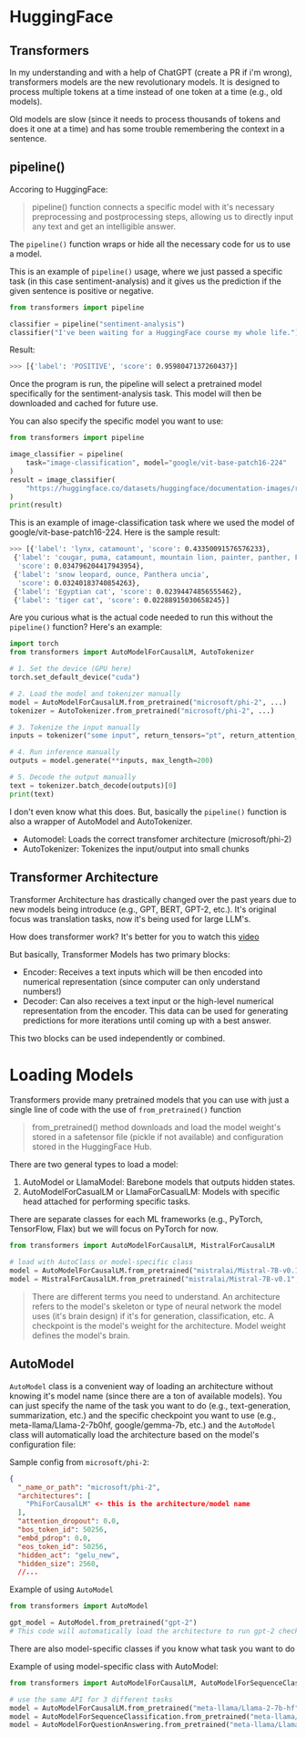 # HuggingFace

## Transformers
In my understanding and with a help of ChatGPT (create a PR if i'm wrong), transformers models are the new revolutionary models. It is designed to process multiple tokens at a time instead of one token at a time (e.g., old models).

Old models are slow (since it needs to process thousands of tokens and does it one at a time) and has some trouble remembering the context in a sentence.

## pipeline()
Accoring to HuggingFace:
  > pipeline() function connects a specific model with it's necessary preprocessing and postprocessing steps, allowing us to directly input any text and get an intelligible answer.

The ```pipeline()``` function wraps or hide all the necessary code for us to use a model.

This is an example of ```pipeline()``` usage, where we just passed a specific task (in this case sentiment-analysis) and it gives us the prediction if the given sentence is positive or negative.
```py
from transformers import pipeline

classifier = pipeline("sentiment-analysis")
classifier("I've been waiting for a HuggingFace course my whole life.")
```
Result:
```bash
>>> [{'label': 'POSITIVE', 'score': 0.9598047137260437}]
```

Once the program is run, the pipeline will select a pretrained model specifically for the sentiment-analysis task. This model will then be downloaded and cached for future use.

You can also specify the specific model you want to use:
```py
from transformers import pipeline

image_classifier = pipeline(
    task="image-classification", model="google/vit-base-patch16-224"
)
result = image_classifier(
    "https://huggingface.co/datasets/huggingface/documentation-images/resolve/main/pipeline-cat-chonk.jpeg"
)
print(result)
```
This is an example of image-classification task where we used the model of google/vit-base-patch16-224. Here is the sample result:
```bash
>>> [{'label': 'lynx, catamount', 'score': 0.43350091576576233},
 {'label': 'cougar, puma, catamount, mountain lion, painter, panther, Felis concolor',
  'score': 0.034796204417943954},
 {'label': 'snow leopard, ounce, Panthera uncia',
  'score': 0.03240183740854263},
 {'label': 'Egyptian cat', 'score': 0.02394474856555462},
 {'label': 'tiger cat', 'score': 0.02288915030658245}]
```

Are you curious what is the actual code needed to run this without the ```pipeline()``` function? Here's an example:
```py
import torch
from transformers import AutoModelForCausalLM, AutoTokenizer

# 1. Set the device (GPU here)
torch.set_default_device("cuda")

# 2. Load the model and tokenizer manually
model = AutoModelForCausalLM.from_pretrained("microsoft/phi-2", ...)
tokenizer = AutoTokenizer.from_pretrained("microsoft/phi-2", ...)

# 3. Tokenize the input manually
inputs = tokenizer("some input", return_tensors="pt", return_attention_mask=False)

# 4. Run inference manually
outputs = model.generate(**inputs, max_length=200)

# 5. Decode the output manually
text = tokenizer.batch_decode(outputs)[0]
print(text)
```
I don't even know what this does. But, basically the ```pipeline()``` function is also a wrapper of AutoModel and AutoTokenizer.
- Automodel: Loads the correct transfomer architecture (microsoft/phi-2)
- AutoTokenizer: Tokenizes the input/output into small chunks

## Transformer Architecture
Transformer Architecture has drastically changed over the past years due to new models being introduce (e.g., GPT, BERT, GPT-2, etc.). It's original focus was translation tasks, now it's being used for large LLM's.

How does transformer work? It's better for you to watch this [video](https://www.youtube.com/watch?v=H39Z_720T5s)

But basically, Transformer Models has two primary blocks:
- Encoder: Receives a text inputs which will be then encoded into numerical representation (since computer can only understand numbers!)
- Decoder: Can also receives a text input or the high-level numerical representation from the encoder. This data can be used for generating predictions for more iterations until coming up with a best answer.

This two blocks can be used independently or combined.

# Loading Models
Transformers provide many pretrained models that you can use with just a single line of code with the use of ```from_pretrained()``` function

> from_pretrained() method downloads and load the model weight's stored in a safetensor file (pickle if not available) and configuration stored in the HuggingFace Hub.

There are two general types to load a model:
1. AutoModel or LlamaModel: Barebone models that outputs hidden states.
2. AutoModelForCasualLM or LlamaForCasualLM: Models with specific head attached for performing specific tasks.

There are separate classes for each ML frameworks (e.g., PyTorch, TensorFlow, Flax) but we will focus on PyTorch for now.

```py
from transformers import AutoModelForCausalLM, MistralForCausalLM

# load with AutoClass or model-specific class
model = AutoModelForCausalLM.from_pretrained("mistralai/Mistral-7B-v0.1", torch_dtype="auto", device_map="auto")
model = MistralForCausalLM.from_pretrained("mistralai/Mistral-7B-v0.1", torch_dtype="auto", device_map="auto")
```

> There are different terms you need to understand. 
> An architecture refers to the model's skeleton or type of neural network the model uses (it's brain design) if it's for generation, classification, etc.
> A checkpoint is the model's weight for the architecture. Model weight defines the model's brain.

## AutoModel
```AutoModel``` class is a convenient way of loading an architecture without knowing it's model name (since there are a ton of available models). You can just specify the name of the task you want to do (e.g., text-generation, summarization, etc.) and the specific checkpoint you want to use (e.g., meta-llama/Llama-2-7b0hf, google/gemma-7b, etc.) and the ```AutoModel``` class will automatically load the architecture based on the model's configuration file:

Sample config from ```microsoft/phi-2```:
```json
{
  "_name_or_path": "microsoft/phi-2",
  "architectures": [
    "PhiForCausalLM" <- this is the architecture/model name
  ],
  "attention_dropout": 0.0,
  "bos_token_id": 50256,
  "embd_pdrop": 0.0,
  "eos_token_id": 50256,
  "hidden_act": "gelu_new",
  "hidden_size": 2560,
  //...
```

Example of using ```AutoModel```
```py
from transformers import AutoModel

gpt_model = AutoModel.from_pretrained("gpt-2")
# This code will automatically load the architecture to run gpt-2 checkpoint
```

There are also model-specific classes if you know what task you want to do

Example of using model-specific class with AutoModel:
```py
from transformers import AutoModelForCausalLM, AutoModelForSequenceClassification, AutoModelForQuestionAnswering

# use the same API for 3 different tasks
model = AutoModelForCausalLM.from_pretrained("meta-llama/Llama-2-7b-hf")
model = AutoModelForSequenceClassification.from_pretrained("meta-llama/Llama-2-7b-hf")
model = AutoModelForQuestionAnswering.from_pretrained("meta-llama/Llama-2-7b-hf")
```
